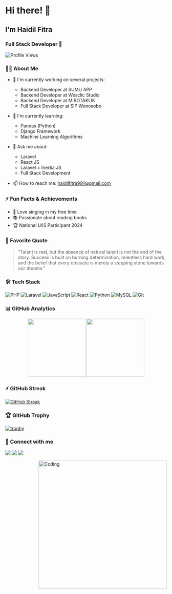 # Hi there! 👋

## I'm Haidil Fitra
### Full Stack Developer 🚀

![Profile Views](https://komarev.com/ghpvc/?username=HaidilFitra&color=brightgreen)

### 👨‍💻 About Me
- 🔭 I'm currently working on several projects:
  - Backend Developer at SUMU APP
  - Backend Developer at Wesclic Studio
  - Backend Developer at MIROTAKLIK
  - Full Stack Developer at SIP Wonosobo
  
- 🌱 I'm currently learning:
  - Pandas (Python)
  - Django Framework
  - Machine Learning Algorithms
  
- 💬 Ask me about:
  - Laravel
  - React JS
  - Laravel + Inertia JS
  - Full Stack Development
  
- 📫 How to reach me: haidilfitra991@gmail.com

### ⚡ Fun Facts & Achievements
- 🎵 Love singing in my free time
- 📚 Passionate about reading books
- 🏆 National LKS Participant 2024

### 💭 Favorite Quote
> "Talent is real, but the absence of natural talent is not the end of the story. Success is built on burning determination, relentless hard work, and the belief that every obstacle is merely a stepping stone towards our dreams."

### 🛠 Tech Stack
![PHP](https://img.shields.io/badge/-PHP-05122A?style=flat&logo=php)
![Laravel](https://img.shields.io/badge/-Laravel-05122A?style=flat&logo=laravel)
![JavaScript](https://img.shields.io/badge/-JavaScript-05122A?style=flat&logo=javascript)
![React](https://img.shields.io/badge/-React-05122A?style=flat&logo=react)
![Python](https://img.shields.io/badge/-Python-05122A?style=flat&logo=python)
![MySQL](https://img.shields.io/badge/-MySQL-05122A?style=flat&logo=mysql)
![Git](https://img.shields.io/badge/-Git-05122A?style=flat&logo=git)

### 📊 GitHub Analytics
<p align="center">
<a href="https://github.com/HaidilFitra">
  <img height="180em" src="https://github-readme-stats.vercel.app/api?username=HaidilFitra&show_icons=true&theme=radical"/>
  <img height="180em" src="https://github-readme-stats.vercel.app/api/top-langs/?username=HaidilFitra&layout=compact&theme=radical"/>
</a>
</p>

### ⚡ GitHub Streak
[![GitHub Streak](https://streak-stats.demolab.com/?user=DenverCoder1&theme=dark)](https://git.io/streak-stats)

### 🏆 GitHub Trophy
[![trophy](https://github-profile-trophy.vercel.app/?username=HaidilFitra&theme=radical&row=1)](https://github.com/ryo-ma/github-profile-trophy)

### 🤝 Connect with me
<p align="left">
<a href="mailto:haidilfitra991@gmail.com"><img src="https://img.shields.io/badge/-Email-D14836?style=flat&logo=Gmail&logoColor=white"/></a>
<a href="https://www.linkedin.com/in/haidil-fitra/"><img src="https://img.shields.io/badge/-LinkedIn-0077B5?style=flat&logo=Linkedin&logoColor=white"/></a>
<a href="https://www.instagram.com/_.haidilfitra"><img src="https://img.shields.io/badge/-Instagram-E4405F?style=flat&logo=Instagram&logoColor=white"/></a>
</p>

<!-- Coding GIF -->
<img align="right" alt="Coding" width="400" src="https://cdn.dribbble.com/users/1162077/screenshots/3848914/programmer.gif"/>

